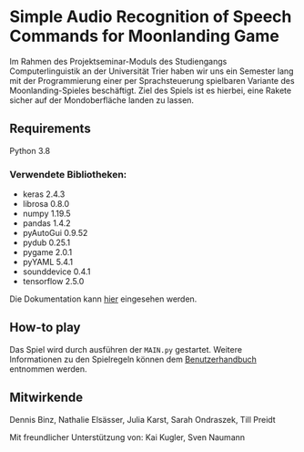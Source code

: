 
# Simple Audio Recognition of Speech Commands for Moonlanding Game

Im Rahmen des Projektseminar-Moduls des Studiengangs Computerlinguistik an der Universität Trier haben wir uns ein Semester lang mit der Programmierung einer per Sprachsteuerung spielbaren Variante des Moonlanding-Spieles beschäftigt. Ziel des Spiels ist es hierbei, eine Rakete sicher auf der Mondoberfläche landen zu lassen.

## Requirements
Python 3.8
### Verwendete Bibliotheken:
* keras 2.4.3
* librosa 0.8.0
* numpy 1.19.5
* pandas 1.4.2
* pyAutoGui 0.9.52
* pydub 0.25.1
* pygame 2.0.1
* pyYAML 5.4.1
* sounddevice 0.4.1
* tensorflow 2.5.0

Die Dokumentation kann [hier](https://www.overleaf.com/7472498371wkqqgnrjstds) eingesehen werden.

## How-to play
Das Spiel wird durch ausführen der ```MAIN.py``` gestartet.
Weitere Informationen zu den Spielregeln können dem [Benutzerhandbuch](https://www.overleaf.com/6955124173ytxtytbfrpqm) entnommen werden.

## Mitwirkende

Dennis Binz, Nathalie Elsässer, Julia Karst, Sarah Ondraszek, Till Preidt

Mit freundlicher Unterstützung von: Kai Kugler, Sven Naumann
